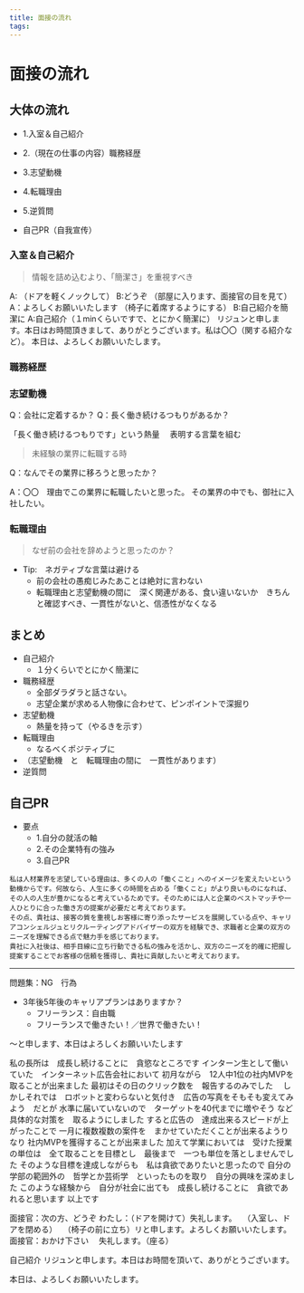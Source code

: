 ```yaml
---
title: 面接の流れ
tags:
---
```


# 面接の流れ

## 大体の流れ

- 1.入室＆自己紹介
- 2.（現在の仕事の内容）職務経歴
- 3.志望動機
- 4.転職理由
- 5.逆質問

- 自己PR（自我宣传）


### 入室＆自己紹介

> 情報を詰め込むより、「簡潔さ」を重視すべき

A:
（ドアを軽くノックして）
B:どうぞ
（部屋に入ります、面接官の目を見て）
A：よろしくお願いいたします
（椅子に着席するようにする）
B:自己紹介を簡潔に
A:自己紹介（１minくらいですで、とにかく簡潔に）
リジュンと申します。本日はお時間頂きまして、ありがとうございます。私は〇〇（関する紹介など）。
本日は、よろしくお願いいたします。


### 職務経歴

>

### 志望動機

Q：会社に定着するか？
Q：長く働き続けるつもりがあるか？

「長く働き続けるつもりです」という熱量　
表明する言葉を組む

> 未経験の業界に転職する時

Q：なんでその業界に移ろうと思ったか？

<!-- 御社／貴社 -->
A：〇〇　理由でこの業界に転職したいと思った。
その業界の中でも、御社に入社したい。

### 転職理由

> なぜ前の会社を辞めようと思ったのか？

- Tip:　ネガティブな言葉は避ける
  - 前の会社の愚痴じみたあことは絶対に言わない
  - 転職理由と志望動機の間に　深く関連がある、食い違いないか　きちんと確認すべき、一貫性がないと、信憑性がなくなる

## まとめ

- 自己紹介
  - １分くらいでとにかく簡潔に
- 職務経歴
  - 全部ダラダラと話さない。
  - 志望企業が求める人物像に合わせて、ピンポイントで深掘り
- 志望動機
  - 熱量を持って（やるきを示す）
- 転職理由
  - なるべくポジティブに
- （志望動機　と　転職理由の間に　一貫性があります）
- 逆質問


## 自己PR

- 要点
  - 1.自分の就活の軸
  - 2.その企業特有の強み
  - 3.自己PR

```text
私は人材業界を志望している理由は、多くの人の「働くこと」へのイメージを変えたいという動機からです。何故なら、人生に多くの時間を占める「働くこと」がより良いものになれば、その人の人生が豊かになると考えているためです。そのためには人と企業のベストマッチや一人ひとりに合った働き方の提案が必要だと考えております。
その点、貴社は、接客の質を重視しお客様に寄り添ったサービスを展開している点や、キャリアコンシェルジュとリクルーティングアドバイザーの双方を経験でき、求職者と企業の双方のニーズを理解できる点で魅力手を感じております。
貴社に入社後は、相手目線に立ち行動できる私の強みを活かし、双方のニーズを的確に把握し提案することでお客様の信頼を獲得し、貴社に貢献したいと考えております。
```

<hr />

問題集：NG　行為
- 3年後5年後のキャリアプランはありますか？
  - フリーランス：自由職
  - フリーランスで働きたい！／世界で働きたい！





<!-- 名前 -->
〜と申します、本日はよろしくお願いいたします



私の長所は　成長し続けることに　貪慾なところです
インターン生として働いていた　インターネット広告会社において
初月ながら　12人中1位の社内MVPを　取ることが出来ました
最初はその日のクリック数を　報告するのみでした　
しかしそれでは　ロボットと変わらないと気付き　広告の写真をそもそも変えてみよう　だとが
水準に届いていないので　ターゲットを40代までに増やそう
など具体的な対策を　取るようにしました
すると広告の　達成出来るスピードが上がったことで
一月に複数複数の案件を　まかせていただくことが出来るようりなり
社内MVPを獲得することが出来ました
加えて学業においては　受けた授業の単位は　全て取ることを目標とし　最後まで　一つも単位を落としませんでした
そのような目標を達成しながらも　私は貪欲でありたいと思ったので
自分の学部の範囲外の　哲学とか芸術学　といったものを取り　自分の興味を深めました
このような経験から　自分が社会に出ても　成長し続けることに　貪欲であれると思います
以上です


面接官：次の方、どうぞ
わたし：（ドアを開けて）失礼します。
　（入室し、ドアを閉める）
　（椅子の前に立ち）リと申します。よろしくお願いいたします。
面接官：おかけ下さい
　失礼します。（座る）




自己紹介
リジュンと申します。本日はお時間を頂いて、ありがとうございます。

本日は、よろしくお願いいたします。
